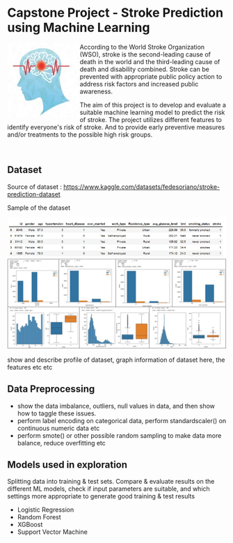# Capstone Project - Stroke Prediction using Machine Learning
<div>
    <img align="left" height="170" src="images/stroke-img.jpg">
    <p>
      According to the World Stroke Organization (WSO), stroke is the second-leading cause of death in the world and the third-leading cause of death and disability combined. 
Stroke can be prevented with appropriate public policy action to address risk factors and increased public awareness.

The aim of this project is to develop and evaluate a suitable machine learning model to predict the risk of stroke. The project utilizes different features to identify everyone's risk of stroke. And to provide early preventive measures and/or treatments to the possible high risk groups.
    </p>
</div>
<br>

## Dataset
Source of dataset : https://www.kaggle.com/datasets/fedesoriano/stroke-prediction-dataset

Sample of the dataset

<img src="images/dataset-head1.jpg"/>
<br clear="left"/>

<img src="images/dataset-img0b.jpg"/>
<br clear="left"/>

show and describe profile of dataset, graph information of dataset here, the features etc etc

## Data Preprocessing
* show the data imbalance, outliers, null values in data, and then show how to taggle these issues.
* perform label encoding on categorical data, perform standardscaler() on continuous numeric data etc
* perform smote() or other possible random sampling to make data more balance, reduce overfitting etc

## Models used in exploration
Splitting data into training & test sets. Compare & evaluate results on the different ML models, check if input parameters are suitable, and which settings more appropriate to generate good training & test results
- Logistic Regression
- Random Forest
- XGBoost
- Support Vector Machine
